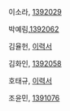 
<!--- 
(이름,  github URL)
예제 : 
김남윤, [한성대 교수] (https://github.com/stelladream/studentCVs.git)

홍길동, [멋쟁이](https://github.com/stelladream/studentCVs.git)

--->

이소라, [1392029](http://github.com/jinny3770/testGit.git)

박예림,[1392062](https://github.com/parkyel/testgit.git)

김율헌, [이력서](https://github.com/YulHeon/resume.git)

김화인, [1392058](https://github.com/Whynn/OSS_test/blob/master/Resume/MyResume.md)

호태규, [이력서](https://github.com/TaegyuHO/testGit.git)

조윤민, [1391076](https://github.com/yoonmin-Cho/Resume/blob/master/resume.md)